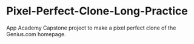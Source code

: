 # Pixel-Perfect-Clone-Long-Practice
App Academy Capstone project to make a pixel perfect clone of the Genius.com homepage. 
